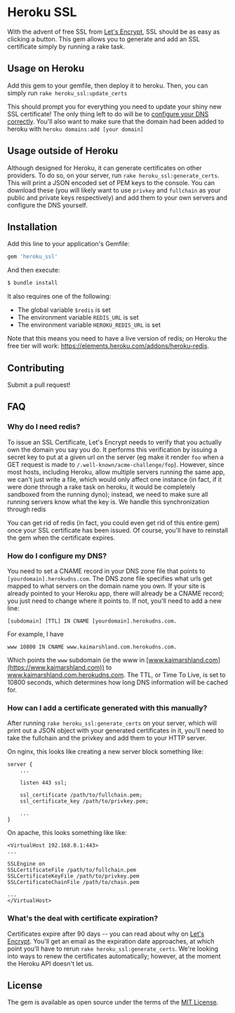 # Heroku SSL
With the advent of free SSL from [Let's Encrypt](https://letsencrypt.org/), SSL should be as easy as clicking a button.
This gem allows you to generate and add an SSL certificate simply by running a rake task. 

## Usage on Heroku
Add this gem to your gemfile, then deploy it to heroku. 
Then, you can simply run `rake heroku_ssl:update_certs`

This should prompt you for everything you need to update your shiny new SSL certificate! 
The only thing left to do will be to [configure your DNS correctly](https://devcenter.heroku.com/articles/ssl-endpoint#dns-and-domain-configuration). 
You'll also want to make sure that the domain had been added to heroku with `heroku domains:add [your domain]`

## Usage outside of Heroku
Although designed for Heroku, it can generate certificates on other providers. 
To do so, on your server, run `rake heroku_ssl:generate_certs`.
This will print a JSON encoded set of PEM keys to the console.
You can download these (you will likely want to use `privkey` and `fullchain` as your public and private keys respectively) 
and add them to your own servers and configure the DNS yourself.

## Installation
Add this line to your application's Gemfile:

```ruby
gem 'heroku_ssl'
```

And then execute:
```bash
$ bundle install
```

It also requires one of the following:
- The global variable `$redis` is set
- The environment variable `REDIS_URL` is set
- The environment variable `HEROKU_REDIS_URL` is set

Note that this means you need to have a live version of redis; on Heroku the free tier will work: https://elements.heroku.com/addons/heroku-redis.

## Contributing
Submit a pull request!

## FAQ

### Why do I need redis?
To issue an SSL Certificate, Let's Encrypt needs to verify that you actually own the domain you say you do. 
It performs this verification by issuing a secret key to put at a given url on the server 
(eg make it render `foo` when a GET request is made to `/.well-known/acme-challenge/fop`). 
However, since most hosts, including Heroku, allow multiple servers running the same app, we can't just write a file,
which would only affect one instance (in fact, if it were done through a rake task on heroku, 
it would be completely sandboxed from the running dyno); 
instead, we need to make sure all running servers know what the key is. 
We handle this synchronization through redis

You can get rid of redis (in fact, you could even get rid of this entire gem) once your SSL certificate has been issued.
Of course, you'll have to reinstall the gem when the certificate expires. 

### How do I configure my DNS?
You need to set a CNAME record in your DNS zone file that points to `[yourdomain].herokudns.com`. 
The DNS zone file specifies what urls get mapped to what servers on the domain name you own. 
If your site is already pointed to your Heroku app, there will already be a CNAME record; 
you just need to change where it points to. 
If not, you'll need to add a new line:
```
[subdomain] [TTL] IN CNAME [yourdomain].herokudns.com.
```

For example, I have
```
www 10800 IN CNAME www.kaimarshland.com.herokudns.com.
```
Which points the `www` subdomain (ie the www in [www.kaimarshland.com](https://www.kaimarshland.com)) to 
www.kaimarshland.com.herokudns.com. 
The TTL, or Time To Live, is set to 10800 seconds, which determines how long DNS information will be cached for.

### How can I add a certificate generated with this manually?
After running `rake heroku_ssl:generate_certs` on your server, which will print out a JSON object with your generated 
certificates in it, you'll need to take the fullchain and the privkey and add them to your HTTP server. 

On nginx, this looks like creating a new server block something like:

```
server {
    ...

    listen 443 ssl;

    ssl_certificate /path/to/fullchain.pem;
    ssl_certificate_key /path/to/privkey.pem;

    ...
}
```

On apache, this looks something like like:
```
<VirtualHost 192.168.0.1:443>
...

SSLEngine on
SSLCertificateFile /path/to/fullchain.pem
SSLCertificateKeyFile /path/to/privkey.pem
SSLCertificateChainFile /path/to/chain.pem

...
</VirtualHost>
```

### What's the deal with certificate expiration?
Certificates expire after 90 days -- you can read about why on 
[Let's Encrypt](https://letsencrypt.org/2015/11/09/why-90-days.html).
You'll get an email as the expiration date approaches, at which point you'll have to rerun `rake heroku_ssl:generate_certs`.
We're looking into ways to renew the certificates automatically; however, at the moment the Heroku API doesn't let us.

## License
The gem is available as open source under the terms of the [MIT License](http://opensource.org/licenses/MIT).
